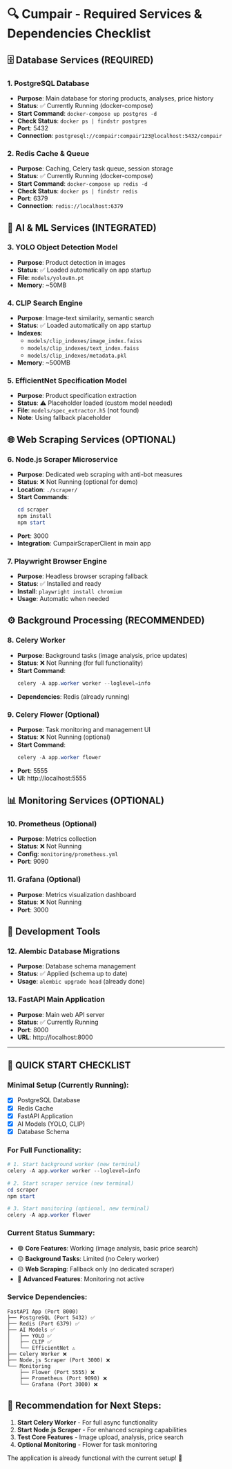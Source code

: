 # 🔍 Cumpair - Required Services & Dependencies Checklist

## 🗄️ **Database Services** (REQUIRED)

### 1. PostgreSQL Database
- **Purpose**: Main database for storing products, analyses, price history
- **Status**: ✅ Currently Running (docker-compose)
- **Start Command**: `docker-compose up postgres -d`
- **Check Status**: `docker ps | findstr postgres`
- **Port**: 5432
- **Connection**: `postgresql://compair:compair123@localhost:5432/compair`

### 2. Redis Cache & Queue
- **Purpose**: Caching, Celery task queue, session storage
- **Status**: ✅ Currently Running (docker-compose)
- **Start Command**: `docker-compose up redis -d`
- **Check Status**: `docker ps | findstr redis`
- **Port**: 6379
- **Connection**: `redis://localhost:6379`

## 🤖 **AI & ML Services** (INTEGRATED)

### 3. YOLO Object Detection Model
- **Purpose**: Product detection in images
- **Status**: ✅ Loaded automatically on app startup
- **File**: `models/yolov8n.pt`
- **Memory**: ~50MB

### 4. CLIP Search Engine
- **Purpose**: Image-text similarity, semantic search
- **Status**: ✅ Loaded automatically on app startup
- **Indexes**: 
  - `models/clip_indexes/image_index.faiss`
  - `models/clip_indexes/text_index.faiss`
  - `models/clip_indexes/metadata.pkl`
- **Memory**: ~500MB

### 5. EfficientNet Specification Model
- **Purpose**: Product specification extraction
- **Status**: ⚠️ Placeholder loaded (custom model needed)
- **File**: `models/spec_extractor.h5` (not found)
- **Note**: Using fallback placeholder

## 🌐 **Web Scraping Services** (OPTIONAL)

### 6. Node.js Scraper Microservice
- **Purpose**: Dedicated web scraping with anti-bot measures
- **Status**: ❌ Not Running (optional for demo)
- **Location**: `./scraper/`
- **Start Commands**:
  ```powershell
  cd scraper
  npm install
  npm start
  ```
- **Port**: 3000
- **Integration**: CumpairScraperClient in main app

### 7. Playwright Browser Engine
- **Purpose**: Headless browser scraping fallback
- **Status**: ✅ Installed and ready
- **Install**: `playwright install chromium`
- **Usage**: Automatic when needed

## ⚙️ **Background Processing** (RECOMMENDED)

### 8. Celery Worker
- **Purpose**: Background tasks (image analysis, price updates)
- **Status**: ❌ Not Running (for full functionality)
- **Start Command**: 
  ```powershell
  celery -A app.worker worker --loglevel=info
  ```
- **Dependencies**: Redis (already running)

### 9. Celery Flower (Optional)
- **Purpose**: Task monitoring and management UI
- **Status**: ❌ Not Running (optional)
- **Start Command**: 
  ```powershell
  celery -A app.worker flower
  ```
- **Port**: 5555
- **UI**: http://localhost:5555

## 📊 **Monitoring Services** (OPTIONAL)

### 10. Prometheus (Optional)
- **Purpose**: Metrics collection
- **Status**: ❌ Not Running
- **Config**: `monitoring/prometheus.yml`
- **Port**: 9090

### 11. Grafana (Optional)
- **Purpose**: Metrics visualization dashboard
- **Status**: ❌ Not Running
- **Port**: 3000

## 🔧 **Development Tools**

### 12. Alembic Database Migrations
- **Purpose**: Database schema management
- **Status**: ✅ Applied (schema up to date)
- **Usage**: `alembic upgrade head` (already done)

### 13. FastAPI Main Application
- **Purpose**: Main web API server
- **Status**: ✅ Currently Running
- **Port**: 8000
- **URL**: http://localhost:8000

---

## 🚀 **QUICK START CHECKLIST**

### **Minimal Setup (Currently Running):**
- [x] PostgreSQL Database
- [x] Redis Cache
- [x] FastAPI Application
- [x] AI Models (YOLO, CLIP)
- [x] Database Schema

### **For Full Functionality:**
```powershell
# 1. Start background worker (new terminal)
celery -A app.worker worker --loglevel=info

# 2. Start scraper service (new terminal)
cd scraper
npm start

# 3. Start monitoring (optional, new terminal)
celery -A app.worker flower
```

### **Current Status Summary:**
- 🟢 **Core Features**: Working (image analysis, basic price search)
- 🟡 **Background Tasks**: Limited (no Celery worker)
- 🟡 **Web Scraping**: Fallback only (no dedicated scraper)
- 🔴 **Advanced Features**: Monitoring not active

### **Service Dependencies:**
```
FastAPI App (Port 8000)
├── PostgreSQL (Port 5432) ✅
├── Redis (Port 6379) ✅
├── AI Models ✅
│   ├── YOLO ✅
│   ├── CLIP ✅
│   └── EfficientNet ⚠️
├── Celery Worker ❌
├── Node.js Scraper (Port 3000) ❌
└── Monitoring
    ├── Flower (Port 5555) ❌
    ├── Prometheus (Port 9090) ❌
    └── Grafana (Port 3000) ❌
```

## 🎯 **Recommendation for Next Steps:**

1. **Start Celery Worker** - For full async functionality
2. **Start Node.js Scraper** - For enhanced scraping capabilities
3. **Test Core Features** - Image upload, analysis, price search
4. **Optional Monitoring** - Flower for task monitoring

The application is already functional with the current setup! 🎉
